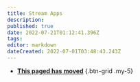 ```yaml
---
title: Stream Apps
description:
published: true
date: 2022-07-21T01:12:41.396Z
tags:
editor: markdown
dateCreated: 2022-07-01T03:48:43.243Z
---
```


* [<i class="mdi mdi-chevron-right primary--text"></i>**This paged has moved**](/en/Broadcasters)
{.btn-grid .my-5}